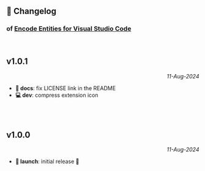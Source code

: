 ## 📒 Changelog

### of [Encode Entities for Visual Studio Code](https://github.com/igorskyflyer/vscode-encode-entities)

<br>

## v1.0.1

<p align="right"><em>11-Aug-2024</em></p>

- **📜 docs**: fix LICENSE link in the README
- **💻 dev**: compress extension icon

<br>
<br>

## v1.0.0

<p align="right"><em>11-Aug-2024</em></p>

- **🚀 launch**: initial release 🎉
